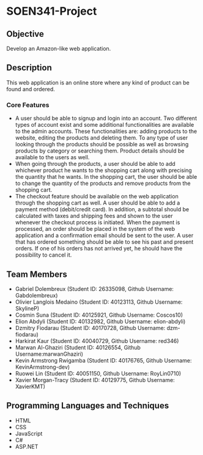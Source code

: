 # SOEN341-Project

## Objective
Develop an Amazon-like web application.

## Description
This web application is an online store where any kind of product can be found and ordered.

### Core Features
* A user should be able to signup and login into an account. Two different types of account exist and some additional functionalities are available to the admin accounts. These functionalities are: adding products to the website, editing the products and deleting them. To any type of user looking through the products should be possible as well as browsing products by category or searching them. Product details should be available to the users as well.
* When going through the products, a user should be able to add whichever product he wants to the shopping cart along with precising the quantity that he wants. In the shopping cart, the user should be able to change the quantity of the products and remove products from the shopping cart.
* The checkout feature should be available on the web application through the shopping cart as well. A user should be able to add a payment method (debit/credit card). In addition, a subtotal should be calculated with taxes and shipping fees and shown to the user whenever the checkout process is initiated. When the payment is processed, an order should be placed in the system of the web application and a confirmation email should be sent to the user. A user that has ordered something should be able to see his past and present orders. If one of his orders has not arrived yet, he should have the possibility to cancel it.

## Team Members
* Gabriel Dolembreux                     (Student ID: 26335098, Github Username: Gabdolembreux)
* Olivier Langlois Medaino               (Student ID: 40123113, Github Username: SkylineP)
* Cosmin Suna                            (Student ID: 40125921, Github Username: Coscos10)
* Elion Abdyli                           (Student ID: 40132982, Github Username: elion-abdyli)
* Dzmitry Fiodarau                       (Student ID: 40170728, Github Username: dzm-fiodarau)
* Harkirat Kaur                          (Student ID: 40040729, Github Username: red346)
* Marwan Al-Ghaziri                      (Student ID: 40126554, Github Username:marwanGhaziri)
* Kevin Armstrong Rwigamba               (Student ID: 40176765, Github Username: KevinArmstrong-dev)
* Ruowei Lin                             (Student ID: 40051150, Github Username: RoyLin0710)
* Xavier Morgan-Tracy                    (Student ID: 40129775, Github Username: XavierKMT)


## Programming Languages and Techniques
* HTML
* CSS
* JavaScript
* C#
* ASP.NET
